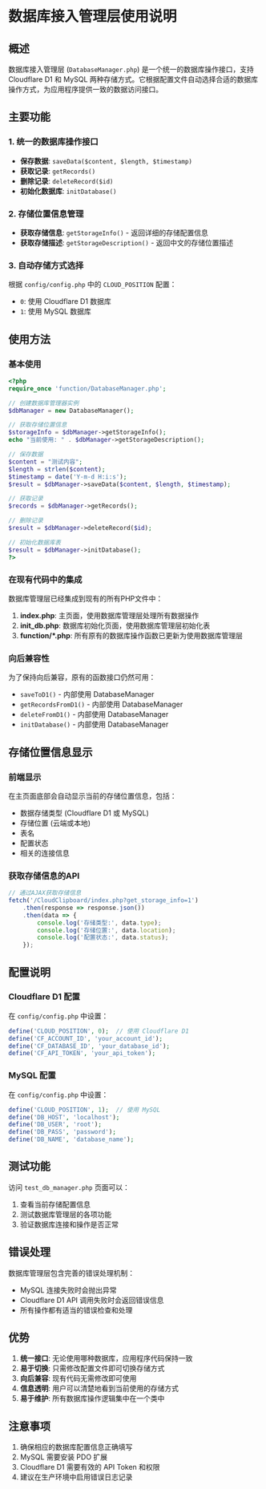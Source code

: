 # 数据库接入管理层使用说明

## 概述

数据库接入管理层 (`DatabaseManager.php`) 是一个统一的数据库操作接口，支持 Cloudflare D1 和 MySQL 两种存储方式。它根据配置文件自动选择合适的数据库操作方式，为应用程序提供一致的数据访问接口。

## 主要功能

### 1. 统一的数据库操作接口
- **保存数据**: `saveData($content, $length, $timestamp)`
- **获取记录**: `getRecords()`
- **删除记录**: `deleteRecord($id)`
- **初始化数据库**: `initDatabase()`

### 2. 存储位置信息管理
- **获取存储信息**: `getStorageInfo()` - 返回详细的存储配置信息
- **获取存储描述**: `getStorageDescription()` - 返回中文的存储位置描述

### 3. 自动存储方式选择
根据 `config/config.php` 中的 `CLOUD_POSITION` 配置：
- `0`: 使用 Cloudflare D1 数据库
- `1`: 使用 MySQL 数据库

## 使用方法

### 基本使用

```php
<?php
require_once 'function/DatabaseManager.php';

// 创建数据库管理器实例
$dbManager = new DatabaseManager();

// 获取存储位置信息
$storageInfo = $dbManager->getStorageInfo();
echo "当前使用: " . $dbManager->getStorageDescription();

// 保存数据
$content = "测试内容";
$length = strlen($content);
$timestamp = date('Y-m-d H:i:s');
$result = $dbManager->saveData($content, $length, $timestamp);

// 获取记录
$records = $dbManager->getRecords();

// 删除记录
$result = $dbManager->deleteRecord($id);

// 初始化数据库表
$result = $dbManager->initDatabase();
?>
```

### 在现有代码中的集成

数据库管理层已经集成到现有的所有PHP文件中：

1. **index.php**: 主页面，使用数据库管理层处理所有数据操作
2. **init_db.php**: 数据库初始化页面，使用数据库管理层初始化表
3. **function/*.php**: 所有原有的数据库操作函数已更新为使用数据库管理层

### 向后兼容性

为了保持向后兼容，原有的函数接口仍然可用：
- `saveToD1()` - 内部使用 DatabaseManager
- `getRecordsFromD1()` - 内部使用 DatabaseManager  
- `deleteFromD1()` - 内部使用 DatabaseManager
- `initDatabase()` - 内部使用 DatabaseManager

## 存储位置信息显示

### 前端显示
在主页面底部会自动显示当前的存储位置信息，包括：
- 数据存储类型 (Cloudflare D1 或 MySQL)
- 存储位置 (云端或本地)
- 表名
- 配置状态
- 相关的连接信息

### 获取存储信息的API
```javascript
// 通过AJAX获取存储信息
fetch('/CloudClipboard/index.php?get_storage_info=1')
    .then(response => response.json())
    .then(data => {
        console.log('存储类型:', data.type);
        console.log('存储位置:', data.location);
        console.log('配置状态:', data.status);
    });
```

## 配置说明

### Cloudflare D1 配置
在 `config/config.php` 中设置：
```php
define('CLOUD_POSITION', 0);  // 使用 Cloudflare D1
define('CF_ACCOUNT_ID', 'your_account_id');
define('CF_DATABASE_ID', 'your_database_id');
define('CF_API_TOKEN', 'your_api_token');
```

### MySQL 配置
在 `config/config.php` 中设置：
```php
define('CLOUD_POSITION', 1);  // 使用 MySQL
define('DB_HOST', 'localhost');
define('DB_USER', 'root');
define('DB_PASS', 'password');
define('DB_NAME', 'database_name');
```

## 测试功能

访问 `test_db_manager.php` 页面可以：
1. 查看当前存储配置信息
2. 测试数据库管理层的各项功能
3. 验证数据库连接和操作是否正常

## 错误处理

数据库管理层包含完善的错误处理机制：
- MySQL 连接失败时会抛出异常
- Cloudflare D1 API 调用失败时会返回错误信息
- 所有操作都有适当的错误检查和处理

## 优势

1. **统一接口**: 无论使用哪种数据库，应用程序代码保持一致
2. **易于切换**: 只需修改配置文件即可切换存储方式
3. **向后兼容**: 现有代码无需修改即可使用
4. **信息透明**: 用户可以清楚地看到当前使用的存储方式
5. **易于维护**: 所有数据库操作逻辑集中在一个类中

## 注意事项

1. 确保相应的数据库配置信息正确填写
2. MySQL 需要安装 PDO 扩展
3. Cloudflare D1 需要有效的 API Token 和权限
4. 建议在生产环境中启用错误日志记录